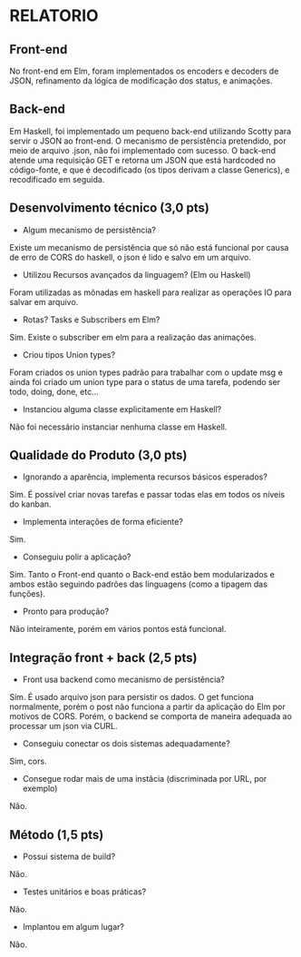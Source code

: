 # RELATORIO

## Front-end

No front-end em Elm, foram implementados os encoders e decoders de JSON, refinamento da lógica de modificação dos status, e animações. 

## Back-end

Em Haskell, foi implementado um pequeno back-end utilizando Scotty para servir o JSON ao front-end. O mecanismo de persistência pretendido, por meio de arquivo .json, não foi implementado com sucesso. O back-end atende uma requisição GET e retorna um JSON que está hardcoded no código-fonte, e que é decodificado (os tipos derivam a classe Generics), e recodificado em seguida.

## Desenvolvimento técnico  (3,0 pts)
  - Algum mecanismo de persistência?
  
  Existe um mecanismo de persistência que só não está funcional por causa de erro de CORS do haskell, o json é lido e salvo em um arquivo.

  - Utilizou Recursos avançados da linguagem? (Elm ou Haskell)
  
  Foram utilizadas as mônadas em haskell para realizar as operações IO para salvar em arquivo.

  - Rotas? Tasks e Subscribers em Elm?
  
  Sim. Existe o subscriber em elm para a realização das animações.

  - Criou tipos Union types?
  
  Foram criados os union types padrão para trabalhar com o update msg e ainda foi criado um union type para o status de uma tarefa, podendo ser todo, doing, done, etc...
  
  - Instanciou alguma classe explicitamente em Haskell?
  
  Não foi necessário instanciar nenhuma classe em Haskell.

## Qualidade do Produto  (3,0 pts)
   - Ignorando a aparência, implementa recursos básicos esperados?
  
  Sim. É possível criar novas tarefas e passar todas elas em todos os níveis do kanban.

   - Implementa interações de forma eficiente?
  
  Sim.

   - Conseguiu polir a aplicação?
  
  Sim. Tanto o Front-end quanto o Back-end estão bem modularizados e ambos estão seguindo padrões das linguagens (como a tipagem das funções). 

   - Pronto para produção?	
  
  Não inteiramente, porém em vários pontos está funcional.

## Integração front + back   (2,5 pts)
  - Front usa backend como mecanismo de persistência?
  
  Sim. É usado arquivo json para persistir os dados. O get funciona normalmente, porém o post não funciona a partir da aplicação do Elm por motivos de CORS. Porém, o backend se comporta de maneira adequada ao processar um json via CURL.

  - Conseguiu conectar os dois sistemas adequadamente?
  
  Sim, cors.

  - Consegue rodar mais de uma instâcia (discriminada por URL, por exemplo)
  
  Não.
   
## Método  (1,5 pts)
   - Possui sistema de build?
   
   Não.

   - Testes unitários e boas práticas?
   
   Não.

   - Implantou em algum lugar?
   
   Não.
